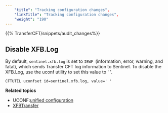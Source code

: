 ```yaml
---
    "title": "Tracking configuration changes",
    "linkTitle": "Tracking configuration changes",
    "weight": "190"
---
```

{{% TransferCFT/snippets/audit_changes%}}

Disable XFB.Log
---------------

By default, `sentinel.xfb.log` is set to `IEWF `(information, error, warning, and fatal), which sends Transfer CFT log information to Sentinel. To disable the XFB.Log, use the uconf utility to set this value to ' '.

```
CFTUTIL uconfset id=sentinel.xfb.log, value=' '
```

****Related topics****

- UCONF:[unified configuration](../../admin_intro/uconf)
- [XFBTransfer]()
